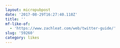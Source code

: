 ```yaml
---
layout: micropubpost
date: '2017-08-29T16:27:40.118Z'
title: ''
mf-like-of:
  - 'https://www.zachleat.com/web/twitter-guide/'
slug: '59260'
category: likes
---
```

